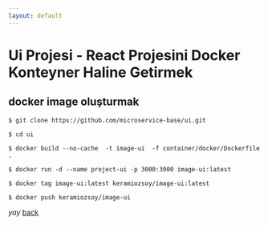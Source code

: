 ```yaml
---
layout: default
---
```

# Ui Projesi - React  Projesini Docker Konteyner Haline Getirmek


## docker image oluşturmak


```
$ git clone https://github.com/microservice-base/ui.git

$ cd ui 

$ docker build --no-cache  -t image-ui  -f container/docker/Dockerfile .

$ docker run -d --name project-ui -p 3000:3000 image-ui:latest

$ docker tag image-ui:latest keramiozsoy/image-ui:latest

$ docker push keramiozsoy/image-ui

```

_yay_
[back](https://microservice-base.github.io/)
